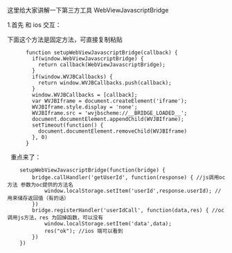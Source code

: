 

这里给大家讲解一下第三方工具 WebViewJavascriptBridge


1.首先 和 ios 交互：

下面这个方法是固定方法，可直接复制粘贴


          function setupWebViewJavascriptBridge(callback) {
            if(window.WebViewJavascriptBridge) {
              return callback(WebViewJavascriptBridge);
            }
            if(window.WVJBCallbacks) {
              return window.WVJBCallbacks.push(callback);
            }
            window.WVJBCallbacks = [callback];
            var WVJBIframe = document.createElement('iframe');
            WVJBIframe.style.display = 'none';
            WVJBIframe.src = 'wvjbscheme://__BRIDGE_LOADED__';
            document.documentElement.appendChild(WVJBIframe);
            setTimeout(function() {
              document.documentElement.removeChild(WVJBIframe)
            }, 0)
          }
   
重点来了：

		setupWebViewJavascriptBridge(function(bridge) {
			bridge.callHandler('getUserId', function(response) { //js调用oc方法 参数为oc提供的方法名
			    window.localStorage.setItem('userId',response.userId); //用来储存返回值（有的话）
			})
			bridge.registerHandler('userIdCall', function(data,res) { //oc调用js方法，res 为回掉函数，可以没有
				window.localStorage.setItem('data',data);
				res("ok"); //ios 端可以看到
			})
		})
		
		
		
		
		
		
		
		
		
		
		
		
		
